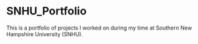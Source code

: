 # SNHU_Portfolio
This is a portfolio of projects I worked on during my time at Southern New Hampshire University (SNHU).
